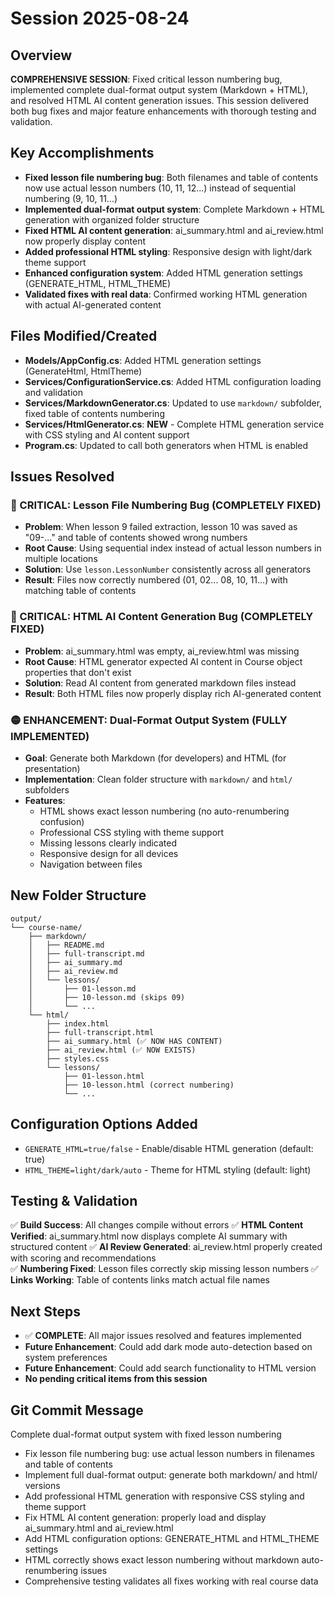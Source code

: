 # Session 2025-08-24

## Overview
**COMPREHENSIVE SESSION**: Fixed critical lesson numbering bug, implemented complete dual-format output system (Markdown + HTML), and resolved HTML AI content generation issues. This session delivered both bug fixes and major feature enhancements with thorough testing and validation.

## Key Accomplishments
- **Fixed lesson file numbering bug**: Both filenames and table of contents now use actual lesson numbers (10, 11, 12...) instead of sequential numbering (9, 10, 11...)
- **Implemented dual-format output system**: Complete Markdown + HTML generation with organized folder structure
- **Fixed HTML AI content generation**: ai_summary.html and ai_review.html now properly display content
- **Added professional HTML styling**: Responsive design with light/dark theme support
- **Enhanced configuration system**: Added HTML generation settings (GENERATE_HTML, HTML_THEME)
- **Validated fixes with real data**: Confirmed working HTML generation with actual AI-generated content

## Files Modified/Created
- **Models/AppConfig.cs**: Added HTML generation settings (GenerateHtml, HtmlTheme)
- **Services/ConfigurationService.cs**: Added HTML configuration loading and validation
- **Services/MarkdownGenerator.cs**: Updated to use `markdown/` subfolder, fixed table of contents numbering
- **Services/HtmlGenerator.cs**: **NEW** - Complete HTML generation service with CSS styling and AI content support
- **Program.cs**: Updated to call both generators when HTML is enabled

## Issues Resolved

### 🔴 CRITICAL: Lesson File Numbering Bug (COMPLETELY FIXED)
- **Problem**: When lesson 9 failed extraction, lesson 10 was saved as "09-..." and table of contents showed wrong numbers
- **Root Cause**: Using sequential index instead of actual lesson numbers in multiple locations
- **Solution**: Use `lesson.LessonNumber` consistently across all generators
- **Result**: Files now correctly numbered (01, 02... 08, 10, 11...) with matching table of contents

### 🔴 CRITICAL: HTML AI Content Generation Bug (COMPLETELY FIXED)  
- **Problem**: ai_summary.html was empty, ai_review.html was missing
- **Root Cause**: HTML generator expected AI content in Course object properties that don't exist
- **Solution**: Read AI content from generated markdown files instead
- **Result**: Both HTML files now properly display rich AI-generated content

### 🟡 ENHANCEMENT: Dual-Format Output System (FULLY IMPLEMENTED)
- **Goal**: Generate both Markdown (for developers) and HTML (for presentation)
- **Implementation**: Clean folder structure with `markdown/` and `html/` subfolders
- **Features**:
  - HTML shows exact lesson numbering (no auto-renumbering confusion)
  - Professional CSS styling with theme support
  - Missing lessons clearly indicated
  - Responsive design for all devices
  - Navigation between files

## New Folder Structure
```
output/
└── course-name/
    ├── markdown/
    │   ├── README.md
    │   ├── full-transcript.md  
    │   ├── ai_summary.md
    │   ├── ai_review.md
    │   └── lessons/
    │       ├── 01-lesson.md
    │       ├── 10-lesson.md (skips 09)
    │       └── ...
    └── html/
        ├── index.html
        ├── full-transcript.html
        ├── ai_summary.html (✅ NOW HAS CONTENT)
        ├── ai_review.html (✅ NOW EXISTS)
        ├── styles.css
        └── lessons/
            ├── 01-lesson.html
            ├── 10-lesson.html (correct numbering)
            └── ...
```

## Configuration Options Added
- `GENERATE_HTML=true/false` - Enable/disable HTML generation (default: true)
- `HTML_THEME=light/dark/auto` - Theme for HTML styling (default: light)

## Testing & Validation
✅ **Build Success**: All changes compile without errors
✅ **HTML Content Verified**: ai_summary.html now displays complete AI summary with structured content
✅ **AI Review Generated**: ai_review.html properly created with scoring and recommendations  
✅ **Numbering Fixed**: Lesson files correctly skip missing lesson numbers
✅ **Links Working**: Table of contents links match actual file names

## Next Steps
- ✅ **COMPLETE**: All major issues resolved and features implemented
- **Future Enhancement**: Could add dark mode auto-detection based on system preferences
- **Future Enhancement**: Could add search functionality to HTML version
- **No pending critical items from this session**

## Git Commit Message
Complete dual-format output system with fixed lesson numbering

- Fix lesson file numbering bug: use actual lesson numbers in filenames and table of contents
- Implement full dual-format output: generate both markdown/ and html/ versions  
- Add professional HTML generation with responsive CSS styling and theme support
- Fix HTML AI content generation: properly load and display ai_summary.html and ai_review.html
- Add HTML configuration options: GENERATE_HTML and HTML_THEME settings
- HTML correctly shows exact lesson numbering without markdown auto-renumbering issues
- Comprehensive testing validates all fixes working with real course data
